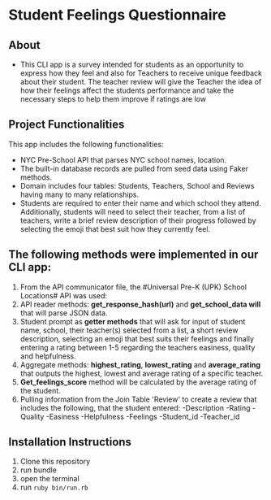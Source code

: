 # Student Feelings Questionnaire

## About
* This CLI app is a survey intended for students as an opportunity to express how they feel and also for Teachers to receive unique feedback about their student. The teacher review will give the Teacher the idea of how their feelings affect the students performance and take the necessary steps to help them improve if ratings are low


## Project Functionalities
This app includes the following functionalities:

* NYC Pre-School API that parses NYC school names, location. 
* The built-in database records are pulled from seed data using Faker methods.
* Domain includes four tables: Students, Teachers, School and Reviews having many to many relationships. 
* Students are required to enter their name and which school they attend. Additionally, students will need to select their teacher, from a list of teachers, write a brief review description of their progress followed by selecting the emoji that best suit how they currently feel.

## The following methods were implemented in our CLI app:
  1. From the API communicator file, the  #Universal Pre-K (UPK) School Locations# API was used:
  2. API reader methods: **get_response_hash(url)** and **get_school_data will** that will parse JSON data.
  3. Student prompt as **getter methods** that will ask for input of student name, school, their teacher(s) selected from a list, a short review description, selecting an emoji that best suits their feelings and finally entering a rating between 1-5 regarding the teachers easiness, quality and helpfulness. 
  4. Aggregate methods: **highest_rating**, **lowest_rating** and **average_rating** that outputs the highest, lowest and average rating of a specific teacher. 
  5. **Get_feelings_score** method will be calculated by the average rating of the student. 
  6. Pulling information from the Join Table 'Review' to create a review that includes the following, that the student entered:
      -Description
      -Rating
      -Quality
      -Easiness
      -Helpfulness
      -Feelings 
      -Student_id
      -Teacher_id

## Installation Instructions
1. Clone this repository
2. run bundle
3. open the terminal
4. run ```ruby bin/run.rb```

